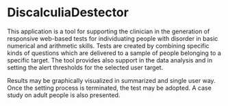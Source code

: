 # DiscalculiaDestector

This application is a tool for supporting the clinician in the generation of responsive web-based tests for individuating people with disorder in basic numerical and arithmetic skills. 
Tests are created by combining specific kinds of questions which are delivered to a sample of people belonging to a specific target. The tool provides also support in the data analysis and in setting the alert thresholds for the selected user target. 

Results may be graphically visualized in summarized and single user way. Once the setting process is terminated, the test may be adopted. A case study on adult people is also presented.

